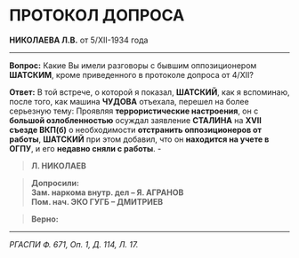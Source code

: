 # ПРОТОКОЛ ДОПРОСА  
**НИКОЛАЕВА Л.В.** от 5/XII-1934 года

---

**Вопрос:** Какие Вы имели разговоры с бывшим оппозиционером **ШАТСКИМ**, кроме приведенного в протоколе допроса от 4/XII?  

**Ответ:** В той встрече, о которой я показал, **ШАТСКИЙ**, как я вспоминаю, после того, как машина **ЧУДОВА** отъехала, перешел на более серьезную тему: Проявляя **террористические настроения**, он с **большой озлобленностью** осуждал заявление **СТАЛИНА** на **XVII съезде ВКП(б)** о необходимости **отстранить оппозиционеров от работы**, **ШАТСКИЙ** при этом добавил, что он **находится на учете в ОГПУ**, и его **недавно сняли с работы**. -

> **Л. НИКОЛАЕВ**  

> **Допросили:**  
> **Зам. наркома внутр. дел – Я. АГРАНОВ**  
> **Пом. нач. ЭКО ГУГБ – ДМИТРИЕВ**  

> **Верно:**  

---
*РГАСПИ Ф. 671, Оп. 1, Д. 114, Л. 17.*  